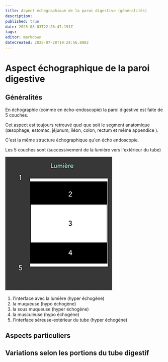 ```yaml
---
title: Aspect échographique de la paroi digestive (généralités)
description: 
published: true
date: 2025-08-03T22:26:47.191Z
tags: 
editor: markdown
dateCreated: 2025-07-28T19:24:56.898Z
---
```


# Aspect échographique de la paroi digestive
## Généralités
En échographie (comme en écho-endoscopie) la paroi digestive est faite de 5 couches. 

Cet aspect est toujours retrouvé quel que soit le segment anatomique (œsophage, estomac, jéjunum, iléon, colon, rectum et même appendice ).

C'est la même structure échographique qu'en écho endoscopie.

Les 5 couches sont (successivement de la lumière vers l'extérieur du tube)

![paroi_interface_5_site.jpg](/schemas/paroi_interface_5_site.jpg)

1. l'interface avec la lumière (hyper échogène)
1. la muqueuse (hypo échogène)
1. la sous muqueuse (hyper échogène)
1. la musculeuse (hypo échogène)
1. l'interface séreuse-extérieur du tube (hyper échogène)





## Aspects particuliers

## Variations selon les portions du tube digestif